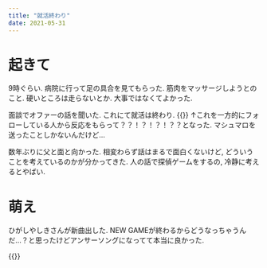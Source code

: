 ```yaml
---
title: "就活終わり"
date: 2021-05-31
---
```


# 起きて
9時ぐらい. 病院に行って足の具合を見てもらった. 筋肉をマッサージしようとのこと. 硬いところは走らないとか. 大事ではなくてよかった.

面談でオファーの話を聞いた. これにて就活は終わり.
{{<tweet user="dango_bot" id="1399283061095682057">}}
↑これを一方的にフォローしている人から反応をもらって？？！？！？！？？となった. マシュマロを送ったことしかないんだけど...

数年ぶりに父と面と向かった. 相変わらず話はまるで面白くないけど, どういうことを考えているのかが分かってきた. 人の話で探偵ゲームをするの, 冷静に考えるとやばい.

# 萌え
ひがしやしきさんが新曲出した. NEW GAMEが終わるからどうなっちゃうんだ...？と思ったけどアンサーソングになってて本当に良かった.

{{<tweet user="dango_bot" id="1398927163185778691">}}